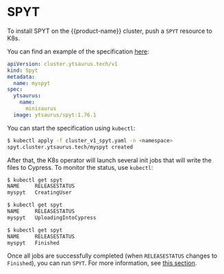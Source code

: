 # SPYT

To install SPYT on the {{product-name}} cluster, push a `SPYT` resource to K8s.

You can find an example of the specification [here](https://github.com/ytsaurus/yt-k8s-operator/blob/main/config/samples/cluster_v1_spyt.yaml):
```yaml
apiVersion: cluster.ytsaurus.tech/v1
kind: Spyt
metadata:
  name: myspyt
spec:
  ytsaurus:
    name:
      minisaurus
  image: ytsaurus/spyt:1.76.1
```

You can start the specification using `kubectl`:

```bash
$ kubectl apply -f cluster_v1_spyt.yaml -n <namespace>
spyt.cluster.ytsaurus.tech/myspyt created
```

After that, the K8s operator will launch several init jobs that will write the files to Cypress. To monitor the status, use `kubectl`:

```bash
$ kubectl get spyt
NAME     RELEASESTATUS
myspyt   CreatingUser

$ kubectl get spyt
NAME     RELEASESTATUS
myspyt   UploadingIntoCypress

$ kubectl get spyt
NAME     RELEASESTATUS
myspyt   Finished
```

Once all jobs are successfully completed (when `RELEASESTATUS` changes to `Finished`), you can run `SPYT`. For more information, see [this section](../../user-guide/data-processing/spyt/launch).
